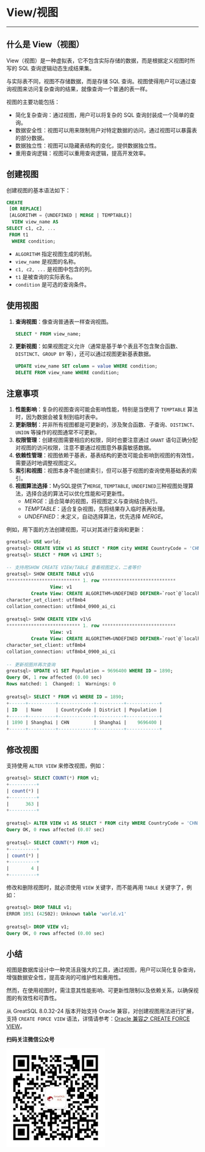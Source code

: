# View/视图
---

## 什么是 View（视图）

View（视图）是一种虚拟表，它不包含实际存储的数据，而是根据定义视图时所写的 SQL 查询逻辑动态生成结果集。

与实际表不同，视图不存储数据，而是存储 SQL 查询。视图使得用户可以通过查询视图来访问复杂查询的结果，就像查询一个普通的表一样。

视图的主要功能包括：

- 简化复杂查询：通过视图，用户可以将复杂的 SQL 查询封装成一个简单的查询。
- 数据安全性：视图可以用来限制用户对特定数据的访问，通过视图可以暴露表的部分数据。
- 数据独立性：视图可以隐藏表结构的变化，提供数据独立性。
- 重用查询逻辑：视图可以重用查询逻辑，提高开发效率。

## 创建视图

创建视图的基本语法如下：

```sql
CREATE 
 [OR REPLACE] 
 [ALGORITHM = {UNDEFINED | MERGE | TEMPTABLE}]
  VIEW view_name AS
SELECT c1, c2, ...
 FROM t1
  WHERE condition;
```

- `ALGORITHM` 指定视图生成的机制。
- `view_name` 是视图的名称。
- `c1, c2, ...` 是视图中包含的列。
- `t1` 是被查询的实际表名。
- `condition` 是可选的查询条件。

## 使用视图

1. **查询视图**：像查询普通表一样查询视图。
   ```sql
   SELECT * FROM view_name;
   ```

2. **更新视图**：如果视图定义允许（通常是基于单个表且不包含聚合函数、`DISTINCT`、`GROUP BY` 等），还可以通过视图更新基表数据。
   ```sql
   UPDATE view_name SET column = value WHERE condition;
   DELETE FROM view_name WHERE condition;
   ```

## 注意事项

1. **性能影响**：复杂的视图查询可能会影响性能，特别是当使用了 `TEMPTABLE` 算法时，因为数据会被复制到临时表中。
2. **更新限制**：并非所有视图都是可更新的，涉及聚合函数、子查询、`DISTINCT`、`UNION` 等操作的视图通常不可更新。
3. **权限管理**：创建视图需要相应的权限，同时也要注意通过 `GRANT` 语句正确分配对视图的访问权限，注意不要通过视图意外暴露敏感数据。
4. **依赖性管理**：视图依赖于基表，基表结构的更改可能会影响到视图的有效性，需要适时地调整视图定义。
5. **索引和视图**：视图本身不能创建索引，但可以基于视图的查询使用基础表的索引。
6. **视图算法选择**：MySQL提供了`MERGE`, `TEMPTABLE`, `UNDEFINED`三种视图处理算法，选择合适的算法可以优化性能和可更新性。
   - *MERGE*：适合简单的视图，将视图定义与查询结合执行。
   - *TEMPTABLE*：适合复杂视图，先将结果存入临时表再处理。
   - *UNDEFINED*：未定义，自动选择算法，优先选择 *MERGE*。

例如，用下面的方法创建视图，可以对其进行查询和更新：

```sql
greatsql> USE world;
greatsql> CREATE VIEW v1 AS SELECT * FROM city WHERE CountryCode = 'CHN';
greatsql> SELECT * FROM v1 LIMIT 5;

-- 支持用SHOW CREATE VIEW/TABLE 查看视图定义，二者等价
greatsql> SHOW CREATE TABLE v1\G
*************************** 1. row ***************************
                View: v1
         Create View: CREATE ALGORITHM=UNDEFINED DEFINER=`root`@`localhost` SQL SECURITY DEFINER VIEW `v1` AS select `city`.`ID` AS `ID`,`city`.`Name` AS `Name`,`city`.`CountryCode` AS `CountryCode`,`city`.`District` AS `District`,`city`.`Population` AS `Population` from `city` where (`city`.`CountryCode` = 'CHN')
character_set_client: utf8mb4
collation_connection: utf8mb4_0900_ai_ci

greatsql> SHOW CREATE VIEW v1\G
*************************** 1. row ***************************
                View: v1
         Create View: CREATE ALGORITHM=UNDEFINED DEFINER=`root`@`localhost` SQL SECURITY DEFINER VIEW `v1` AS select `city`.`ID` AS `ID`,`city`.`Name` AS `Name`,`city`.`CountryCode` AS `CountryCode`,`city`.`District` AS `District`,`city`.`Population` AS `Population` from `city` where (`city`.`CountryCode` = 'CHN')
character_set_client: utf8mb4
collation_connection: utf8mb4_0900_ai_ci

-- 更新视图并再次查询
greatsql> UPDATE v1 SET Population = 9696400 WHERE ID = 1890;
Query OK, 1 row affected (0.00 sec)
Rows matched: 1  Changed: 1  Warnings: 0

greatsql> SELECT * FROM v1 WHERE ID = 1890;
+------+----------+-------------+----------+------------+
| ID   | Name     | CountryCode | District | Population |
+------+----------+-------------+----------+------------+
| 1890 | Shanghai | CHN         | Shanghai |    9696400 |
+------+----------+-------------+----------+------------+
```

## 修改视图

支持使用 `ALTER VIEW` 来修改视图，例如：

```sql
greatsql> SELECT COUNT(*) FROM v1;
+----------+
| count(*) |
+----------+
|      363 |
+----------+

greatsql> ALTER VIEW v1 AS SELECT * FROM city WHERE CountryCode = 'CHN' AND Population >= 5000000;
Query OK, 0 rows affected (0.07 sec)

greatsql> SELECT COUNT(*) FROM v1;
+----------+
| count(*) |
+----------+
|        4 |
+----------+
```

修改和删除视图时，就必须使用 `VIEW` 关键字，而不能再用 `TABLE` 关键字了，例如：

```sql
greatsql> DROP TABLE v1;
ERROR 1051 (42S02): Unknown table 'world.v1'

greatsql> DROP VIEW v1;
Query OK, 0 rows affected (0.00 sec)
```

## 小结

视图是数据库设计中一种灵活且强大的工具，通过视图，用户可以简化复杂查询，增强数据安全性，提高查询的可维护性和重用性。

然而，在使用视图时，需注意其性能影响、可更新性限制以及依赖关系，以确保视图的有效性和可靠性。

从 GreatSQL 8.0.32-24 版本开始支持 Oracle 兼容，对创建视图用法进行扩展，支持 `CREATE FORCE VIEW` 语法，详情请参考：[Oracle 兼容之 CREATE FORCE VIEW](../5-enhance/sql-compat/5-3-easyuse-ora-syntax-createforceview.md)。


**扫码关注微信公众号**

![greatsql-wx](../greatsql-wx.jpg)
